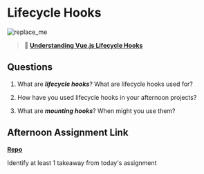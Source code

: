 # Lifecycle Hooks

![replace_me](https://codeworks.blob.core.windows.net/public/assets/img/illustrations/placeholder.svg)

> **📖 [Understanding Vue.js Lifecycle Hooks](https://codeworksacademy.com/fs-student-guide/resources/wk6/03-Vue-Lifecycle-Hooks)**

## Questions

1. What are ***lifecycle hooks***? What are lifecycle hooks used for?

2. How have you used lifecycle hooks in your afternoon projects?

3. What are ***mounting hooks***? When might you use them?

## Afternoon Assignment Link

**[Repo](https://github.com/IsaacDuff/<ASSIGNMENT_REPO>)**

Identify at least 1 takeaway from today's assignment
